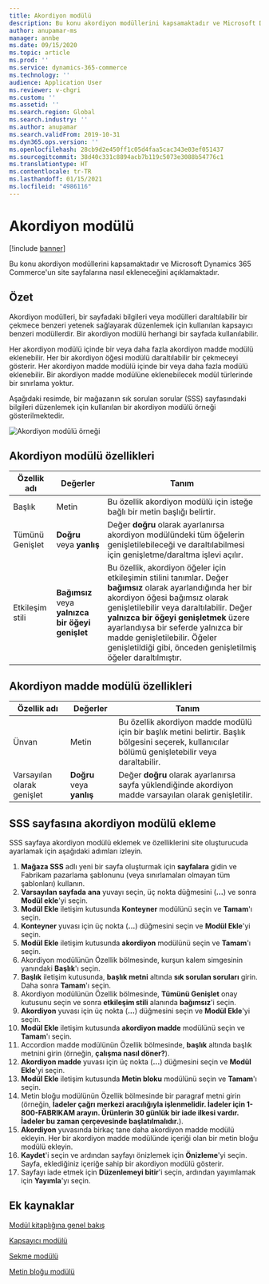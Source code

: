 ```yaml
---
title: Akordiyon modülü
description: Bu konu akordiyon modüllerini kapsamaktadır ve Microsoft Dynamics 365 Commerce'un site sayfalarına nasıl ekleneceğini açıklamaktadır.
author: anupamar-ms
manager: annbe
ms.date: 09/15/2020
ms.topic: article
ms.prod: ''
ms.service: dynamics-365-commerce
ms.technology: ''
audience: Application User
ms.reviewer: v-chgri
ms.custom: ''
ms.assetid: ''
ms.search.region: Global
ms.search.industry: ''
ms.author: anupamar
ms.search.validFrom: 2019-10-31
ms.dyn365.ops.version: ''
ms.openlocfilehash: 28cb9d2e450ff1c05d4faa5cac343e03ef051437
ms.sourcegitcommit: 38d40c331c8894acb7b119c5073e3088b54776c1
ms.translationtype: HT
ms.contentlocale: tr-TR
ms.lasthandoff: 01/15/2021
ms.locfileid: "4986116"
---
```

# <a name="accordion-module"></a>Akordiyon modülü

[!include [banner](includes/banner.md)]

Bu konu akordiyon modüllerini kapsamaktadır ve Microsoft Dynamics 365 Commerce'un site sayfalarına nasıl ekleneceğini açıklamaktadır.

## <a name="overview"></a>Özet

Akordiyon modülleri, bir sayfadaki bilgileri veya modülleri daraltılabilir bir çekmece benzeri yetenek sağlayarak düzenlemek için kullanılan kapsayıcı benzeri modüllerdir. Bir akordiyon modülü herhangi bir sayfada kullanılabilir.

Her akordiyon modülü içinde bir veya daha fazla akordiyon madde modülü eklenebilir. Her bir akordiyon öğesi modülü daraltılabilir bir çekmeceyi gösterir. Her akordiyon madde modülü içinde bir veya daha fazla modülü eklenebilir. Bir akordiyon madde modülüne eklenebilecek modül türlerinde bir sınırlama yoktur.

Aşağıdaki resimde, bir mağazanın sık sorulan sorular (SSS) sayfasındaki bilgileri düzenlemek için kullanılan bir akordiyon modülü örneği gösterilmektedir.

![Akordiyon modülü örneği](./media/ecommerce-accordion.PNG)

## <a name="accordion-module-properties"></a>Akordiyon modülü özellikleri

| Özellik adı | Değerler | Tanım |
|---------------|--------|-------------|
| Başlık | Metin | Bu özellik akordiyon modülü için isteğe bağlı bir metin başlığı belirtir. |
| Tümünü Genişlet | **Doğru** veya **yanlış** | Değer **doğru** olarak ayarlanırsa akordiyon modülündeki tüm öğelerin genişletilebileceği ve daraltılabilmesi için genişletme/daraltma işlevi açılır. |
| Etkileşim stili | **Bağımsız** veya **yalnızca bir öğeyi genişlet** | Bu özellik, akordiyon öğeler için etkileşimin stilini tanımlar. Değer **bağımsız** olarak ayarlandığında her bir akordiyon öğesi bağımsız olarak genişletilebilir veya daraltılabilir. Değer **yalnızca bir öğeyi genişletmek** üzere ayarlandıysa bir seferde yalnızca bir madde genişletilebilir. Öğeler genişletildiği gibi, önceden genişletilmiş öğeler daraltılmıştır. |

## <a name="accordion-item-module-properties"></a>Akordiyon madde modülü özellikleri

| Özellik adı | Değerler | Tanım |
|----------------|--------|-------------|
| Ünvan | Metin | Bu özellik akordiyon madde modülü için bir başlık metini belirtir. Başlık bölgesini seçerek, kullanıcılar bölümü genişletebilir veya daraltabilir. |
| Varsayılan olarak genişlet | **Doğru** veya **yanlış** | Değer **doğru** olarak ayarlanırsa sayfa yüklendiğinde akordiyon madde varsayılan olarak genişletilir. |

## <a name="add-an-accordion-module-to-a-faq-page"></a>SSS sayfasına akordiyon modülü ekleme

SSS sayfaya akordiyon modülü eklemek ve özelliklerini site oluşturucuda ayarlamak için aşağıdaki adımları izleyin.

1. **Mağaza SSS** adlı yeni bir sayfa oluşturmak için **sayfalara** gidin ve Fabrikam pazarlama şablonunu (veya sınırlamaları olmayan tüm şablonları) kullanın.
1. **Varsayılan sayfada** **ana** yuvayı seçin, üç nokta düğmesini (**...**) ve sonra **Modül ekle**'yi seçin.
1. **Modül Ekle** iletişim kutusunda **Konteyner** modülünü seçin ve **Tamam**'ı seçin.
1. **Konteyner** yuvası için üç nokta (**...**) düğmesini seçin ve **Modül Ekle**'yi seçin.
1. **Modül Ekle** iletişim kutusunda **akordiyon** modülünü seçin ve **Tamam**'ı seçin.
1. Akordiyon modülünün Özellik bölmesinde, kurşun kalem simgesinin yanındaki **Başlık**'ı seçin.
1. **Başlık** iletişim kutusunda, **başlık metni** altında **sık sorulan soruları** girin. Daha sonra **Tamam**'ı seçin.
1. Akordiyon modülünün Özellik bölmesinde, **Tümünü Genişlet** onay kutusunu seçin ve sonra **etkileşim stili** alanında **bağımsız**'i seçin.
1. **Akordiyon** yuvası için üç nokta (**...**) düğmesini seçin ve **Modül Ekle**'yi seçin.
1. **Modül Ekle** iletişim kutusunda **akordiyon madde** modülünü seçin ve **Tamam**'ı seçin.
1. Accordion madde modülünün Özellik bölmesinde, **başlık** altında başlık metnini girin (örneğin, **çalışma nasıl döner?**).
1. **Akordiyon madde** yuvası için üç nokta (**...**) düğmesini seçin ve **Modül Ekle**'yi seçin.
1. **Modül Ekle** iletişim kutusunda **Metin bloku** modülünü seçin ve **Tamam**'ı seçin.
1. Metin bloğu modülünün Özellik bölmesinde bir paragraf metni girin (örneğin, **İadeler çağrı merkezi aracılığıyla işlenmelidir. İadeler için 1-800-FABRIKAM arayın. Ürünlerin 30 günlük bir iade ilkesi vardır. İadeler bu zaman çerçevesinde başlatılmalıdır.**).
1. **Akordiyon** yuvasında birkaç tane daha akordiyon madde modülü ekleyin. Her bir akordiyon madde modülünde içeriği olan bir metin bloğu modülü ekleyin.
1. **Kaydet**'i seçin ve ardından sayfayı önizlemek için **Önizleme**'yi seçin. Sayfa, eklediğiniz içeriğe sahip bir akordiyon modülü gösterir.
1. Sayfayı iade etmek için **Düzenlemeyi bitir**'i seçin, ardından yayımlamak için **Yayımla**'yı seçin.

## <a name="additional-resources"></a>Ek kaynaklar

[Modül kitaplığına genel bakış](starter-kit-overview.md)

[Kapsayıcı modülü](add-container-module.md)

[Sekme modülü](add-tab.md)

[Metin bloğu modülü](add-content-rich-block.md)
